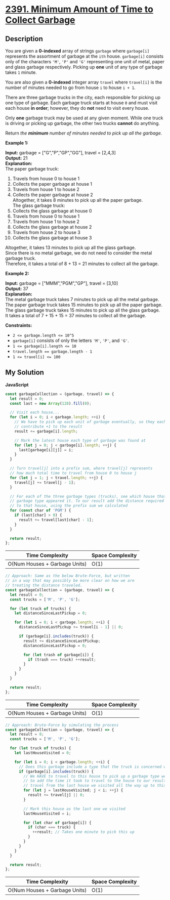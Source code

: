 # [2391. Minimum Amount of Time to Collect Garbage](https://leetcode.com/problems/minimum-amount-of-time-to-collect-garbage)

## Description

You are given a **0-indexed** array of strings `garbage` where `garbage[i]` represents the assortment of garbage at the `ith` house. `garbage[i]` consists only of the characters `'M'`, `'P'` and `'G'` representing one unit of metal, paper and glass garbage respectively. Picking up **one** unit of any type of garbage takes `1` minute.

You are also given a **0-indexed** integer array `travel` where `travel[i]` is the number of minutes needed to go from house `i` to house `i + 1`.

There are three garbage trucks in the city, each responsible for picking up one type of garbage. Each garbage truck starts at house `0` and must visit each house **in order**; however, they do **not** need to visit every house.

Only **one** garbage truck may be used at any given moment. While one truck is driving or picking up garbage, the other two trucks **cannot** do anything.

Return _the **minimum** number of minutes needed to pick up all the garbage._

**Example 1:**

**Input:** garbage = \["G","P","GP","GG"\], travel = \[2,4,3\]  
**Output:** 21  
**Explanation:**  
The paper garbage truck:

1. Travels from house 0 to house 1
2. Collects the paper garbage at house 1
3. Travels from house 1 to house 2
4. Collects the paper garbage at house 2  
   Altogether, it takes 8 minutes to pick up all the paper garbage.  
   The glass garbage truck:
5. Collects the glass garbage at house 0
6. Travels from house 0 to house 1
7. Travels from house 1 to house 2
8. Collects the glass garbage at house 2
9. Travels from house 2 to house 3
10. Collects the glass garbage at house 3
    
Altogether, it takes 13 minutes to pick up all the glass garbage.  
Since there is no metal garbage, we do not need to consider the metal garbage truck.  
Therefore, it takes a total of 8 + 13 = 21 minutes to collect all the garbage.

**Example 2:**

**Input:** garbage = \["MMM","PGM","GP"\], travel = \[3,10\]  
**Output:** 37  
**Explanation:**  
The metal garbage truck takes 7 minutes to pick up all the metal garbage.  
The paper garbage truck takes 15 minutes to pick up all the paper garbage.  
The glass garbage truck takes 15 minutes to pick up all the glass garbage.  
It takes a total of 7 + 15 + 15 = 37 minutes to collect all the garbage.

**Constraints:**

- `2 <= garbage.length <= 10^5`
- `garbage[i]` consists of only the letters `'M'`, `'P'`, and `'G'`.
- `1 <= garbage[i].length <= 10`
- `travel.length == garbage.length - 1`
- `1 <= travel[i] <= 100`

## My Solution

**JavaScript**

```js
const garbageCollection = (garbage, travel) => {
  let result = 0;
  const last = new Array(128).fill(0);

  // Visit each house...
  for (let i = 0; i < garbage.length; ++i) {
    // We have to pick up each unit of garbage eventually, so they each
    // contribute +1 to the result
    result += garbage[i].length;

    // Mark the latest house each type of garbage was found at
    for (let j = 0; j < garbage[i].length; ++j) {
      last[garbage[i][j]] = i;
    }
  }

  // Turn travel[j] into a prefix sum, where travel[j] represents
  // how much total time to travel from house 0 to house j
  for (let j = 1; j < travel.length; ++j) {
    travel[j] += travel[j - 1];
  }

  // For each of the three garbage types (trucks), see which house that
  // garbage type appeared it. To our result add the distance required to travel
  // to that house, using the prefix sum we calculated
  for (const char of 'PGM') {
    if (last[char] > 0) {
      result += travel[last[char] - 1];
    }
  }

  return result;
};
```

| Time Complexity               | Space Complexity |
| ----------------------------- | ---------------- |
| O(Num Houses + Garbage Units) | O(1)             |

```js
// Approach: Same as the below Brute-Force, but written
// in a way that may possibly be more clear on how we are
// treating the distance traveled.
const garbageCollection = (garbage, travel) => {
  let result = 0;
  const trucks = ['M', 'P', 'G'];

  for (let truck of trucks) {
    let distanceSinceLastPickup = 0;

    for (let i = 0; i < garbage.length; ++i) {
      distanceSinceLastPickup += travel[i - 1] || 0;

      if (garbage[i].includes(truck)) {
        result += distanceSinceLastPickup;
        distanceSinceLastPickup = 0;

        for (let trash of garbage[i]) {
          if (trash === truck) ++result;
        }
      }
    }
  }

  return result;
};
```

| Time Complexity               | Space Complexity |
| ----------------------------- | ---------------- |
| O(Num Houses + Garbage Units) | O(1)             |

```js
// Approach: Brute-Force by simulating the process
const garbageCollection = (garbage, travel) => {
  let result = 0;
  const trucks = ['M', 'P', 'G'];

  for (let truck of trucks) {
    let lastHouseVisited = 0;

    for (let i = 0; i < garbage.length; ++i) {
      // Does this garbage include a type that the truck is concerned with?
      if (garbage[i].includes(truck)) {
        // We HAVE to travel to this house to pick up a garbage type we need
        // So add the time it took to travel to the house to our result. We must
        // travel from the last house we visited all the way up to this house
        for (let j = lastHouseVisited; j < i; ++j) {
          result += travel[j] || 0;
        }

        // Mark this house as the last one we visited
        lastHouseVisited = i;

        for (let char of garbage[i]) {
          if (char === truck) {
            ++result; // Takes one minute to pick this up
          }
        }
      }
    }
  }

  return result;
};
```

| Time Complexity               | Space Complexity |
| ----------------------------- | ---------------- |
| O(Num Houses + Garbage Units) | O(1)             |
